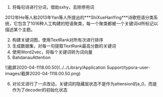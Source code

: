 1. 将每句诗进行分词，借助sxhy，去除停用词

2012年He等人和2013年Yan等人所提出的***ShiXueHanYing\***诗歌短语分类系统，它包含了1016种人工构建的短语聚类，每一个聚类都被一个关键词id所标记以描述某个主题。

2. 构建关键词图，使用TextRank对所有次进行排序
3. 生成数据集，对每一句提取TextRank最高分数的关键词
4. 使用Word2vec，将每个关键词转为词向量
5. BahdanauAttention

![截屏2020-04-1118.00.50](../../Library/Application Support/typora-user-images/截屏2020-04-1118.00.50.png)

6. 对论文进行了一点改动，关键词的隐藏层状态不是作为attension的a_0，而是作为了decoder的初始化状态





